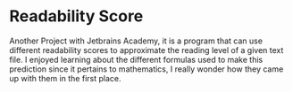 # Readability Score
Another Project with Jetbrains Academy, it is a program that can use different readability scores to approximate the reading level of a given text file. I enjoyed learning about the different formulas used to make this prediction since it pertains to mathematics, I really wonder how they came up with them in the first place.
